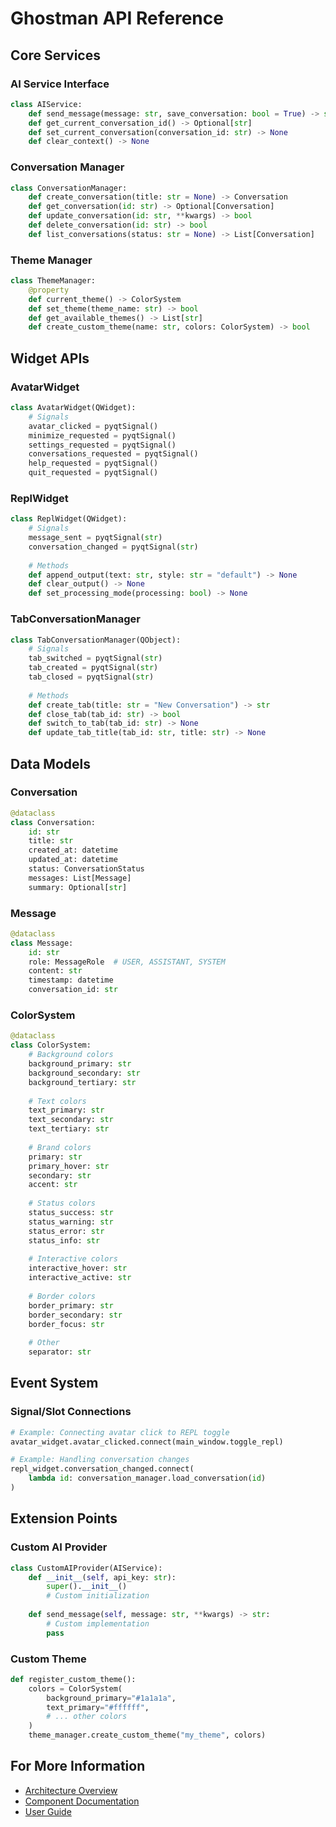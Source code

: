 # Ghostman API Reference

## Core Services

### AI Service Interface
```python
class AIService:
    def send_message(message: str, save_conversation: bool = True) -> str
    def get_current_conversation_id() -> Optional[str]
    def set_current_conversation(conversation_id: str) -> None
    def clear_context() -> None
```

### Conversation Manager
```python
class ConversationManager:
    def create_conversation(title: str = None) -> Conversation
    def get_conversation(id: str) -> Optional[Conversation]
    def update_conversation(id: str, **kwargs) -> bool
    def delete_conversation(id: str) -> bool
    def list_conversations(status: str = None) -> List[Conversation]
```

### Theme Manager
```python
class ThemeManager:
    @property
    def current_theme() -> ColorSystem
    def set_theme(theme_name: str) -> bool
    def get_available_themes() -> List[str]
    def create_custom_theme(name: str, colors: ColorSystem) -> bool
```

## Widget APIs

### AvatarWidget
```python
class AvatarWidget(QWidget):
    # Signals
    avatar_clicked = pyqtSignal()
    minimize_requested = pyqtSignal()
    settings_requested = pyqtSignal()
    conversations_requested = pyqtSignal()
    help_requested = pyqtSignal()
    quit_requested = pyqtSignal()
```

### ReplWidget
```python
class ReplWidget(QWidget):
    # Signals
    message_sent = pyqtSignal(str)
    conversation_changed = pyqtSignal(str)
    
    # Methods
    def append_output(text: str, style: str = "default") -> None
    def clear_output() -> None
    def set_processing_mode(processing: bool) -> None
```

### TabConversationManager
```python
class TabConversationManager(QObject):
    # Signals
    tab_switched = pyqtSignal(str)
    tab_created = pyqtSignal(str)
    tab_closed = pyqtSignal(str)
    
    # Methods
    def create_tab(title: str = "New Conversation") -> str
    def close_tab(tab_id: str) -> bool
    def switch_to_tab(tab_id: str) -> None
    def update_tab_title(tab_id: str, title: str) -> None
```

## Data Models

### Conversation
```python
@dataclass
class Conversation:
    id: str
    title: str
    created_at: datetime
    updated_at: datetime
    status: ConversationStatus
    messages: List[Message]
    summary: Optional[str]
```

### Message
```python
@dataclass
class Message:
    id: str
    role: MessageRole  # USER, ASSISTANT, SYSTEM
    content: str
    timestamp: datetime
    conversation_id: str
```

### ColorSystem
```python
@dataclass
class ColorSystem:
    # Background colors
    background_primary: str
    background_secondary: str
    background_tertiary: str
    
    # Text colors
    text_primary: str
    text_secondary: str
    text_tertiary: str
    
    # Brand colors
    primary: str
    primary_hover: str
    secondary: str
    accent: str
    
    # Status colors
    status_success: str
    status_warning: str
    status_error: str
    status_info: str
    
    # Interactive colors
    interactive_hover: str
    interactive_active: str
    
    # Border colors
    border_primary: str
    border_secondary: str
    border_focus: str
    
    # Other
    separator: str
```

## Event System

### Signal/Slot Connections
```python
# Example: Connecting avatar click to REPL toggle
avatar_widget.avatar_clicked.connect(main_window.toggle_repl)

# Example: Handling conversation changes
repl_widget.conversation_changed.connect(
    lambda id: conversation_manager.load_conversation(id)
)
```

## Extension Points

### Custom AI Provider
```python
class CustomAIProvider(AIService):
    def __init__(self, api_key: str):
        super().__init__()
        # Custom initialization
    
    def send_message(self, message: str, **kwargs) -> str:
        # Custom implementation
        pass
```

### Custom Theme
```python
def register_custom_theme():
    colors = ColorSystem(
        background_primary="#1a1a1a",
        text_primary="#ffffff",
        # ... other colors
    )
    theme_manager.create_custom_theme("my_theme", colors)
```

## For More Information
- [Architecture Overview](ARCHITECTURE.md)
- [Component Documentation](components/)
- [User Guide](../../USER_GUIDE.md)